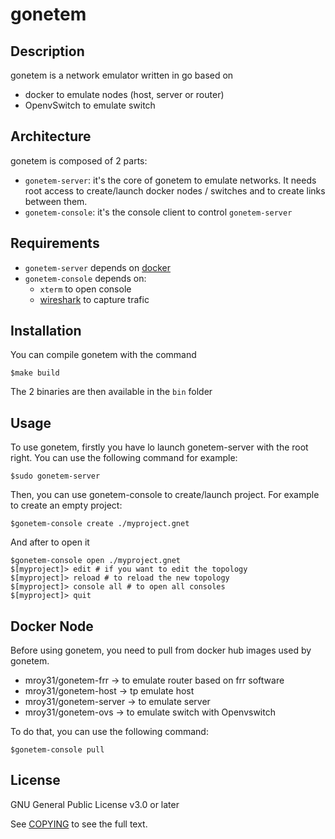 gonetem
=======

Description
-----------

gonetem is a network emulator written in go based on

* docker to emulate nodes (host, server or router)
* OpenvSwitch to emulate switch

Architecture
------------

gonetem is composed of 2 parts:

* `gonetem-server`: it's the core of gonetem to emulate networks. It needs root access to create/launch
  docker nodes / switches and to create links between them.
* `gonetem-console`: it's the console client to control `gonetem-server`

Requirements
------------

* `gonetem-server` depends on [docker](https://www.docker.com/)
* `gonetem-console` depends on:
  * `xterm` to open console
  * [wireshark](https://www.wireshark.org/) to capture trafic

Installation
------------

You can compile gonetem with the command

    $make build

The 2 binaries are then available in the `bin` folder

Usage
-----

To use gonetem, firstly you have lo launch gonetem-server with the root
right. You can use the following command for example:

    $sudo gonetem-server

Then, you can use gonetem-console to create/launch project. For example
to create an empty project:

    $gonetem-console create ./myproject.gnet

And after to open it

    $gonetem-console open ./myproject.gnet
    $[myproject]> edit # if you want to edit the topology
    $[myproject]> reload # to reload the new topology
    $[myproject]> console all # to open all consoles
    $[myproject]> quit

Docker Node
-----------

Before using gonetem, you need to pull from docker hub images used by gonetem.

* mroy31/gonetem-frr -> to emulate router based on frr software
* mroy31/gonetem-host -> tp emulate host
* mroy31/gonetem-server -> to emulate server
* mroy31/gonetem-ovs -> to emulate switch with Openvswitch

To do that, you can use the following command:

    $gonetem-console pull

License
-------

GNU General Public License v3.0 or later

See [COPYING](COPYING) to see the full text.
